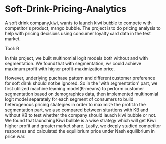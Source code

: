 # Soft-Drink-Pricing-Analytics
A soft drink company,kiwi, wants to launch kiwi bubble to compete with competitor's product, mango bubble. The project is to do pricing analysis to help with pricing decisions using consumer loyalty card data in the test market.  <br>

Tool: R

In this project, we built multinomial logit models both without and with segmentation. We found that with segmentation, we could achieve maximum profit with higher profit-maximization price.  <br>

However, underlying purchase pattern and different customer preference for soft dirnk should not be ignored. So in the 'with segmentation' part, we first utilized machine learning model(K-means) to perform customer segmentation based on demographics data, then implemented multinomial logit model separately for each segment of consumers to build heterogenous pricing strategies in order to maximize the profit.In the segmentation part, we also compared between situations with KB and without KB to test whether the company should launch kiwi bubble or not. We found that launching Kiwi bullble is a wise strategy which will get Kiwi higher profit and greater market share.
Lastly, we deeply studied competitor responses and calculated the equilibrium price under Nash equilibrium in price war.
